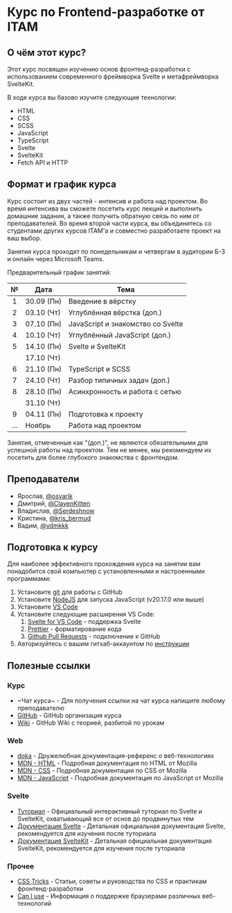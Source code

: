 # Курс по Frontend-разработке от ITAM

## О чём этот курс?

Этот курс посвящен изучению основ фронтенд-разработки с использованием современного фреймворка Svelte и метафреймворка SvelteKit.

В ходе курса вы базово изучите следующие технологии:

- HTML
- CSS
- SCSS
- JavaScript
- TypeScript
- Svelte
- SvelteKit
- Fetch API и HTTP

## Формат и график курса

Курс состоит из двух частей - интенсив и работа над проектом. Во время интенсива вы сможете посетить курс лекций и выполнить домашние задания, а также получить обратную связь по ним от преподавателей. Во время второй части курса, вы объединитесь со студентами других курсов ITAM'а и совместно разработаете проект на ваш выбор.

Занятия курса проходят по понедельникам и четвергам в аудитории Б-3 и онлайн через Microsoft Teams.

Предварительный график занятий:

|  №  | Дата       | Тема                              |
| :-: | ---------- | --------------------------------- |
|  1  | 30.09 (Пн) | Введение в вёрстку                |
|  2  | 03.10 (Чт) | Углублённая вёрстка (доп.)        |
|  3  | 07.10 (Пн) | JavaScript и знакомство со Svelte |
|  4  | 10.10 (Чт) | Углублённый JavaScript (доп.)     |
|  5  | 14.10 (Пн) | Svelte и SvelteKit                |
|     | 17.10 (Чт) |                                   |
|  6  | 21.10 (Пн) | TypeScript и SCSS                 |
|  7  | 24.10 (Чт) | Разбор типичных задач (доп.)      |
|  8  | 28.10 (Пн) | Асинхронность и работа с сетью    |
|     | 31.10 (Чт) |                                   |
|  9  | 04.11 (Пн) | Подготовка к проекту              |
| ... | Ноябрь     | Работа над проектом               |

Занятия, отмеченные как "(доп.)", не являются обязательными для успешной работы над проектом. Тем не менее, мы рекомендуем их посетить для более глубокого знакомства с фронтендом.

## Преподаватели

- Ярослав, [@osyarik](https://t.me/osyarik)
- Дмитрий, [@ClayenKitten](https://t.me/ClayenKitten)
- Владислав, [@Serdeshnow](https://t.me/Serdeshnow)
- Кристина, [@kris_bermud](https://t.me/kris_bermud)
- Вадим, [@vdmkkk](https://t.me/vdmkkk)

## Подготовка к курсу

Для наиболее эффективного прохождения курса на занятии вам понадобится свой компьютер с установленными и настроенными программами:

1. Установите [git](https://git-scm.com/downloads/win) для работы с GitHub
2. Установите [NodeJS](https://nodejs.org/en/download/prebuilt-installer) для запуска JavaScript (v20.17.0 или выше)
3. Установите [VS Code](https://code.visualstudio.com/)
4. Установите следующие расширения VS Code:
   1. [Svelte for VS Code](https://marketplace.visualstudio.com/items?itemName=svelte.svelte-vscode) - поддержка Svelte
   2. [Prettier](https://marketplace.visualstudio.com/items?itemName=esbenp.prettier-vscode) - форматирование кода
   3. [Github Pull Requests](https://marketplace.visualstudio.com/items?itemName=GitHub.vscode-pull-request-github) - подключение к GitHub
5. Авторизуйтесь с вашим гитхаб-аккаунтом по [инструкции](https://code.visualstudio.com/docs/sourcecontrol/github#_setting-up-a-repository)

## Полезные ссылки

### Курс

- ~Чат курса~ - Для получения ссылки на чат курса напишите любому преподавателю
- [GitHub](https://github.com/ITAM-Frontend-Course-2024) - GitHub организация курса
- [Wiki](https://github.com/ITAM-Frontend-Course-2024/.github/wiki) - GitHub Wiki с теорией, разбитой по урокам

### Web

- [doka](https://doka.guide/) - Дружелюбная документация-референс о веб-технологиях
- [MDN - HTML](https://developer.mozilla.org/en-US/docs/Web/HTML) - Подробная документация по HTML от Mozilla
- [MDN - CSS](https://developer.mozilla.org/en-US/docs/Web/CSS) - Подробная документация по CSS от Mozilla
- [MDN - JavaScript](https://developer.mozilla.org/en-US/docs/Web/JavaScript) - Подробная документация по JavaScript от Mozilla

### Svelte

- [Туториал](https://learn.svelte.dev/tutorial) - Официальный интерактивный туториал по Svelte и SvelteKit, охватывающий все от основ до продвинутых тем
- [Документация Svelte](https://svelte.dev/docs) - Детальная официальная документация Svelte, рекомендуется для изучения после туториала
- [Документация SvelteKit](https://kit.svelte.dev/docs) - Детальная официальная документация SvelteKit, рекомендуется для изучения после туториала

### Прочее

- [CSS Tricks](https://css-tricks.com/) - Статьи, советы и руководства по CSS и практикам фронтенд-разработки
- [Can I use](https://caniuse.com/) - Информация о поддержке браузерами различных веб-технологий
